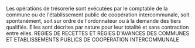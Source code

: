 Les opérations de trésorerie sont exécutées par le comptable de la commune ou de l'établissement public de coopération intercommunale, soit spontanément, soit sur ordre de l'ordonnateur ou à la demande des tiers qualifiés. Elles sont décrites par nature pour leur totalité et sans contraction entre elles.
REGIES DE RECETTES ET REGIES D'AVANCES DES COMMUNES ET
ETABLISSEMENTS PUBLICS DE COOPERATION INTERCOMMUNALE